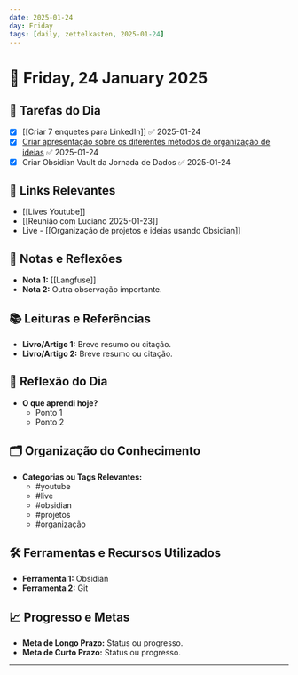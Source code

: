 ```yaml
---
date: 2025-01-24
day: Friday
tags: [daily, zettelkasten, 2025-01-24]
---
```


# 📅 Friday, 24 January 2025

## 📝 **Tarefas do Dia**
- [x] [[Criar 7 enquetes para LinkedIn]] ✅ 2025-01-24
- [x] [Criar apresentação sobre os diferentes métodos de organização de ideias](https://gamma.app/docs/Apresentacao-Metodos-de-organizacao-de-ideias-e-projetos-fe2y2iccxh627aq) ✅ 2025-01-24
- [x] Criar Obsidian Vault da Jornada de Dados ✅ 2025-01-24

## 🔗 **Links Relevantes**
- [[Lives Youtube]]
- [[Reunião com Luciano 2025-01-23]]
- Live - [[Organização de projetos e ideias usando Obsidian]]

## 🧠 **Notas e Reflexões**
- **Nota 1:** [[Langfuse]]
- **Nota 2:** Outra observação importante.

## 📚 **Leituras e Referências**
- **Livro/Artigo 1:** Breve resumo ou citação.
- **Livro/Artigo 2:** Breve resumo ou citação.

## 🌟 **Reflexão do Dia**
- **O que aprendi hoje?**
  - Ponto 1
  - Ponto 2

## 🗂️ **Organização do Conhecimento**
- **Categorias ou Tags Relevantes:**
  - #youtube
  - #live
  - #obsidian
  - #projetos
  - #organização

## 🛠️ **Ferramentas e Recursos Utilizados**
- **Ferramenta 1:** Obsidian
- **Ferramenta 2:** Git

## 📈 **Progresso e Metas**
- **Meta de Longo Prazo:** Status ou progresso.
- **Meta de Curto Prazo:** Status ou progresso.

---
